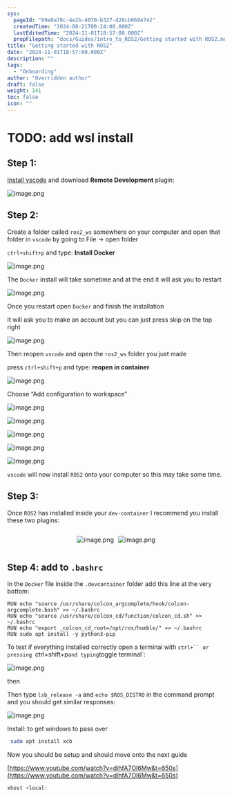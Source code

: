 ```yaml
---
sys:
  pageId: "89e0a78c-4e2b-4070-b327-d28cb0694742"
  createdTime: "2024-08-21T00:24:00.000Z"
  lastEditedTime: "2024-11-01T18:57:00.000Z"
  propFilepath: "docs/Guides/intro_to_ROS2/Getting started with ROS2.md"
title: "Getting started with ROS2"
date: "2024-11-01T18:57:00.000Z"
description: ""
tags:
  - "Onboarding"
author: "Overridden author"
draft: false
weight: 141
toc: false
icon: ""
---
```


# TODO: add wsl install

## Step 1:

[Install vscode](https://code.visualstudio.com/download) and download **Remote Development** plugin:

![image.png](https://prod-files-secure.s3.us-west-2.amazonaws.com/d518164a-d88e-44d1-a4ee-3adb3bd8bce0/efb52993-1881-4a40-b95e-6f020334f022/image.png?X-Amz-Algorithm=AWS4-HMAC-SHA256&X-Amz-Content-Sha256=UNSIGNED-PAYLOAD&X-Amz-Credential=ASIAZI2LB466QQVYAQHC%2F20250201%2Fus-west-2%2Fs3%2Faws4_request&X-Amz-Date=20250201T200704Z&X-Amz-Expires=3600&X-Amz-Security-Token=IQoJb3JpZ2luX2VjENT%2F%2F%2F%2F%2F%2F%2F%2F%2F%2FwEaCXVzLXdlc3QtMiJHMEUCIQDaBCMuAVq2VJBw4u315tRbZg%2Bm4IIsUEiDKolDUQb%2BjwIgQ4BUdPDIgmZZYkQQxw53sfoV1DxKa3CZK1FUKHWpsP0qiAQI3f%2F%2F%2F%2F%2F%2F%2F%2F%2F%2FARAAGgw2Mzc0MjMxODM4MDUiDOEXdWpkV8bfwyOYeircA27a6IwCUGURtmuWHhBB8sOjU6Q4Ho5IVgRubzTRqVnn7AqjGwkiZMqbHlS%2B49BzdRIZb58e11wYZL%2BI6l%2BQw0Ae2xX12ztLIpeJYTj%2Bb6rFZaTw%2FnIBJVFg%2BkEbtZYiOUHHBdMGVMdEDpEmdOK7IGml8aKkydr3iivFAExdBb0s1IWdonxlhD9IhEPkFeINqhYhuZwHeuvKt%2F7JoRdxRtn97QYMUjQsEfjdheKvjShoQedq9WNHkpM3QL7vkLycXwXb2Wt2yd7oZeNZ00qJWcfHcMO22SPcLmCPsFOUWxBsxqATgWo0gnJNRxFb%2BxYSKBbHQpU%2BZyHpH9VJR44kix6aGPrrAW1sr0p1j8Xw%2Bm8YeQMUFUI0whhPir%2B8BuesoxMgc3H6AgGzIVdJ0UWOxYPxYbZiJ7sNa08fYToL83x2VAH9wp6GvL9Kk39QW7BE%2BHEb01kKlNHh8bf3rF50X6%2Fek%2BxRoZHVJCg6blvQ4M%2BUu0lku%2B%2FZojlAQUgF7gq%2BZIuEN2FOvPc9NA9KIOGVtlE7U93u84fn9eHacXfKrCwAAUfdC0dbnLQV09WPu%2B0yMUFU6QDnS%2FWZkrvlurY4boPMLTdxGi4Ikm9Xre9D9Ofuy0GJz0wPoJpfce%2FEMOb4%2BbwGOqUBNucevSLUpBgfN5OTyu%2BlqDwCohjBM4ScxRFEoQtzCy2pudz0LDFGrN57N%2Fv8UheVsr26bz4e2EprykeJC1%2BAuJfYo5MyP%2ByhtinFp8qw7AroOE%2F12Waw22ZrlMa9jld%2BQ7R89jN69q25u96Phf5CtMd52w7lTQMCGZFWE0rtZI84%2B3qnU6e1EkqHs6rS6wRuw3W9yMgUJ5%2FmIfnD7BOHy6Sibg%2Fr&X-Amz-Signature=bee5837927cb4d892172b75c5268544f9cd1cad0e32ce8b05ae3b9f36ec4a1f4&X-Amz-SignedHeaders=host&x-id=GetObject)

## Step 2:

Create a folder called `ros2_ws` somewhere on your computer and open that folder in `vscode` by going to File → open folder 

`ctrl+shift+p` and type: **Install Docker**

![image.png](https://prod-files-secure.s3.us-west-2.amazonaws.com/d518164a-d88e-44d1-a4ee-3adb3bd8bce0/2269dc0e-1cd5-47ff-bceb-c04ad9b2eab0/image.png?X-Amz-Algorithm=AWS4-HMAC-SHA256&X-Amz-Content-Sha256=UNSIGNED-PAYLOAD&X-Amz-Credential=ASIAZI2LB466QQVYAQHC%2F20250201%2Fus-west-2%2Fs3%2Faws4_request&X-Amz-Date=20250201T200704Z&X-Amz-Expires=3600&X-Amz-Security-Token=IQoJb3JpZ2luX2VjENT%2F%2F%2F%2F%2F%2F%2F%2F%2F%2FwEaCXVzLXdlc3QtMiJHMEUCIQDaBCMuAVq2VJBw4u315tRbZg%2Bm4IIsUEiDKolDUQb%2BjwIgQ4BUdPDIgmZZYkQQxw53sfoV1DxKa3CZK1FUKHWpsP0qiAQI3f%2F%2F%2F%2F%2F%2F%2F%2F%2F%2FARAAGgw2Mzc0MjMxODM4MDUiDOEXdWpkV8bfwyOYeircA27a6IwCUGURtmuWHhBB8sOjU6Q4Ho5IVgRubzTRqVnn7AqjGwkiZMqbHlS%2B49BzdRIZb58e11wYZL%2BI6l%2BQw0Ae2xX12ztLIpeJYTj%2Bb6rFZaTw%2FnIBJVFg%2BkEbtZYiOUHHBdMGVMdEDpEmdOK7IGml8aKkydr3iivFAExdBb0s1IWdonxlhD9IhEPkFeINqhYhuZwHeuvKt%2F7JoRdxRtn97QYMUjQsEfjdheKvjShoQedq9WNHkpM3QL7vkLycXwXb2Wt2yd7oZeNZ00qJWcfHcMO22SPcLmCPsFOUWxBsxqATgWo0gnJNRxFb%2BxYSKBbHQpU%2BZyHpH9VJR44kix6aGPrrAW1sr0p1j8Xw%2Bm8YeQMUFUI0whhPir%2B8BuesoxMgc3H6AgGzIVdJ0UWOxYPxYbZiJ7sNa08fYToL83x2VAH9wp6GvL9Kk39QW7BE%2BHEb01kKlNHh8bf3rF50X6%2Fek%2BxRoZHVJCg6blvQ4M%2BUu0lku%2B%2FZojlAQUgF7gq%2BZIuEN2FOvPc9NA9KIOGVtlE7U93u84fn9eHacXfKrCwAAUfdC0dbnLQV09WPu%2B0yMUFU6QDnS%2FWZkrvlurY4boPMLTdxGi4Ikm9Xre9D9Ofuy0GJz0wPoJpfce%2FEMOb4%2BbwGOqUBNucevSLUpBgfN5OTyu%2BlqDwCohjBM4ScxRFEoQtzCy2pudz0LDFGrN57N%2Fv8UheVsr26bz4e2EprykeJC1%2BAuJfYo5MyP%2ByhtinFp8qw7AroOE%2F12Waw22ZrlMa9jld%2BQ7R89jN69q25u96Phf5CtMd52w7lTQMCGZFWE0rtZI84%2B3qnU6e1EkqHs6rS6wRuw3W9yMgUJ5%2FmIfnD7BOHy6Sibg%2Fr&X-Amz-Signature=4ac4c8b207b5974902faefa1ccc12d036aa6982f1a6600c12c8ad33f57d985ac&X-Amz-SignedHeaders=host&x-id=GetObject)

The `Docker` install will take sometime and at the end it will ask you to restart

![image.png](https://prod-files-secure.s3.us-west-2.amazonaws.com/d518164a-d88e-44d1-a4ee-3adb3bd8bce0/ed233f78-be33-4b1f-b89c-9c346c0e961e/image.png?X-Amz-Algorithm=AWS4-HMAC-SHA256&X-Amz-Content-Sha256=UNSIGNED-PAYLOAD&X-Amz-Credential=ASIAZI2LB466QQVYAQHC%2F20250201%2Fus-west-2%2Fs3%2Faws4_request&X-Amz-Date=20250201T200704Z&X-Amz-Expires=3600&X-Amz-Security-Token=IQoJb3JpZ2luX2VjENT%2F%2F%2F%2F%2F%2F%2F%2F%2F%2FwEaCXVzLXdlc3QtMiJHMEUCIQDaBCMuAVq2VJBw4u315tRbZg%2Bm4IIsUEiDKolDUQb%2BjwIgQ4BUdPDIgmZZYkQQxw53sfoV1DxKa3CZK1FUKHWpsP0qiAQI3f%2F%2F%2F%2F%2F%2F%2F%2F%2F%2FARAAGgw2Mzc0MjMxODM4MDUiDOEXdWpkV8bfwyOYeircA27a6IwCUGURtmuWHhBB8sOjU6Q4Ho5IVgRubzTRqVnn7AqjGwkiZMqbHlS%2B49BzdRIZb58e11wYZL%2BI6l%2BQw0Ae2xX12ztLIpeJYTj%2Bb6rFZaTw%2FnIBJVFg%2BkEbtZYiOUHHBdMGVMdEDpEmdOK7IGml8aKkydr3iivFAExdBb0s1IWdonxlhD9IhEPkFeINqhYhuZwHeuvKt%2F7JoRdxRtn97QYMUjQsEfjdheKvjShoQedq9WNHkpM3QL7vkLycXwXb2Wt2yd7oZeNZ00qJWcfHcMO22SPcLmCPsFOUWxBsxqATgWo0gnJNRxFb%2BxYSKBbHQpU%2BZyHpH9VJR44kix6aGPrrAW1sr0p1j8Xw%2Bm8YeQMUFUI0whhPir%2B8BuesoxMgc3H6AgGzIVdJ0UWOxYPxYbZiJ7sNa08fYToL83x2VAH9wp6GvL9Kk39QW7BE%2BHEb01kKlNHh8bf3rF50X6%2Fek%2BxRoZHVJCg6blvQ4M%2BUu0lku%2B%2FZojlAQUgF7gq%2BZIuEN2FOvPc9NA9KIOGVtlE7U93u84fn9eHacXfKrCwAAUfdC0dbnLQV09WPu%2B0yMUFU6QDnS%2FWZkrvlurY4boPMLTdxGi4Ikm9Xre9D9Ofuy0GJz0wPoJpfce%2FEMOb4%2BbwGOqUBNucevSLUpBgfN5OTyu%2BlqDwCohjBM4ScxRFEoQtzCy2pudz0LDFGrN57N%2Fv8UheVsr26bz4e2EprykeJC1%2BAuJfYo5MyP%2ByhtinFp8qw7AroOE%2F12Waw22ZrlMa9jld%2BQ7R89jN69q25u96Phf5CtMd52w7lTQMCGZFWE0rtZI84%2B3qnU6e1EkqHs6rS6wRuw3W9yMgUJ5%2FmIfnD7BOHy6Sibg%2Fr&X-Amz-Signature=c7b73429d0b3c1b76ebdd1e14a019b2e075d6630d0dd9ac240d31c0c69c0fd78&X-Amz-SignedHeaders=host&x-id=GetObject)

Once you restart open `Docker` and finish the installation

It will ask you to make an account but you can just press skip on the top right

![image.png](https://prod-files-secure.s3.us-west-2.amazonaws.com/d518164a-d88e-44d1-a4ee-3adb3bd8bce0/21010ad9-1659-4fd9-9f59-9932a09b2a3d/image.png?X-Amz-Algorithm=AWS4-HMAC-SHA256&X-Amz-Content-Sha256=UNSIGNED-PAYLOAD&X-Amz-Credential=ASIAZI2LB466QQVYAQHC%2F20250201%2Fus-west-2%2Fs3%2Faws4_request&X-Amz-Date=20250201T200704Z&X-Amz-Expires=3600&X-Amz-Security-Token=IQoJb3JpZ2luX2VjENT%2F%2F%2F%2F%2F%2F%2F%2F%2F%2FwEaCXVzLXdlc3QtMiJHMEUCIQDaBCMuAVq2VJBw4u315tRbZg%2Bm4IIsUEiDKolDUQb%2BjwIgQ4BUdPDIgmZZYkQQxw53sfoV1DxKa3CZK1FUKHWpsP0qiAQI3f%2F%2F%2F%2F%2F%2F%2F%2F%2F%2FARAAGgw2Mzc0MjMxODM4MDUiDOEXdWpkV8bfwyOYeircA27a6IwCUGURtmuWHhBB8sOjU6Q4Ho5IVgRubzTRqVnn7AqjGwkiZMqbHlS%2B49BzdRIZb58e11wYZL%2BI6l%2BQw0Ae2xX12ztLIpeJYTj%2Bb6rFZaTw%2FnIBJVFg%2BkEbtZYiOUHHBdMGVMdEDpEmdOK7IGml8aKkydr3iivFAExdBb0s1IWdonxlhD9IhEPkFeINqhYhuZwHeuvKt%2F7JoRdxRtn97QYMUjQsEfjdheKvjShoQedq9WNHkpM3QL7vkLycXwXb2Wt2yd7oZeNZ00qJWcfHcMO22SPcLmCPsFOUWxBsxqATgWo0gnJNRxFb%2BxYSKBbHQpU%2BZyHpH9VJR44kix6aGPrrAW1sr0p1j8Xw%2Bm8YeQMUFUI0whhPir%2B8BuesoxMgc3H6AgGzIVdJ0UWOxYPxYbZiJ7sNa08fYToL83x2VAH9wp6GvL9Kk39QW7BE%2BHEb01kKlNHh8bf3rF50X6%2Fek%2BxRoZHVJCg6blvQ4M%2BUu0lku%2B%2FZojlAQUgF7gq%2BZIuEN2FOvPc9NA9KIOGVtlE7U93u84fn9eHacXfKrCwAAUfdC0dbnLQV09WPu%2B0yMUFU6QDnS%2FWZkrvlurY4boPMLTdxGi4Ikm9Xre9D9Ofuy0GJz0wPoJpfce%2FEMOb4%2BbwGOqUBNucevSLUpBgfN5OTyu%2BlqDwCohjBM4ScxRFEoQtzCy2pudz0LDFGrN57N%2Fv8UheVsr26bz4e2EprykeJC1%2BAuJfYo5MyP%2ByhtinFp8qw7AroOE%2F12Waw22ZrlMa9jld%2BQ7R89jN69q25u96Phf5CtMd52w7lTQMCGZFWE0rtZI84%2B3qnU6e1EkqHs6rS6wRuw3W9yMgUJ5%2FmIfnD7BOHy6Sibg%2Fr&X-Amz-Signature=08bd073aa5f9975dad417a67cd4b0874aceadd647893695e3c8e7373dfdcaa13&X-Amz-SignedHeaders=host&x-id=GetObject)

Then reopen `vscode` and open the `ros2_ws` folder you just made

press `ctrl+shift+p` and type: **reopen in container**

![image.png](https://prod-files-secure.s3.us-west-2.amazonaws.com/d518164a-d88e-44d1-a4ee-3adb3bd8bce0/4e93b8c2-41ad-488c-8095-c74205196118/image.png?X-Amz-Algorithm=AWS4-HMAC-SHA256&X-Amz-Content-Sha256=UNSIGNED-PAYLOAD&X-Amz-Credential=ASIAZI2LB466QQVYAQHC%2F20250201%2Fus-west-2%2Fs3%2Faws4_request&X-Amz-Date=20250201T200704Z&X-Amz-Expires=3600&X-Amz-Security-Token=IQoJb3JpZ2luX2VjENT%2F%2F%2F%2F%2F%2F%2F%2F%2F%2FwEaCXVzLXdlc3QtMiJHMEUCIQDaBCMuAVq2VJBw4u315tRbZg%2Bm4IIsUEiDKolDUQb%2BjwIgQ4BUdPDIgmZZYkQQxw53sfoV1DxKa3CZK1FUKHWpsP0qiAQI3f%2F%2F%2F%2F%2F%2F%2F%2F%2F%2FARAAGgw2Mzc0MjMxODM4MDUiDOEXdWpkV8bfwyOYeircA27a6IwCUGURtmuWHhBB8sOjU6Q4Ho5IVgRubzTRqVnn7AqjGwkiZMqbHlS%2B49BzdRIZb58e11wYZL%2BI6l%2BQw0Ae2xX12ztLIpeJYTj%2Bb6rFZaTw%2FnIBJVFg%2BkEbtZYiOUHHBdMGVMdEDpEmdOK7IGml8aKkydr3iivFAExdBb0s1IWdonxlhD9IhEPkFeINqhYhuZwHeuvKt%2F7JoRdxRtn97QYMUjQsEfjdheKvjShoQedq9WNHkpM3QL7vkLycXwXb2Wt2yd7oZeNZ00qJWcfHcMO22SPcLmCPsFOUWxBsxqATgWo0gnJNRxFb%2BxYSKBbHQpU%2BZyHpH9VJR44kix6aGPrrAW1sr0p1j8Xw%2Bm8YeQMUFUI0whhPir%2B8BuesoxMgc3H6AgGzIVdJ0UWOxYPxYbZiJ7sNa08fYToL83x2VAH9wp6GvL9Kk39QW7BE%2BHEb01kKlNHh8bf3rF50X6%2Fek%2BxRoZHVJCg6blvQ4M%2BUu0lku%2B%2FZojlAQUgF7gq%2BZIuEN2FOvPc9NA9KIOGVtlE7U93u84fn9eHacXfKrCwAAUfdC0dbnLQV09WPu%2B0yMUFU6QDnS%2FWZkrvlurY4boPMLTdxGi4Ikm9Xre9D9Ofuy0GJz0wPoJpfce%2FEMOb4%2BbwGOqUBNucevSLUpBgfN5OTyu%2BlqDwCohjBM4ScxRFEoQtzCy2pudz0LDFGrN57N%2Fv8UheVsr26bz4e2EprykeJC1%2BAuJfYo5MyP%2ByhtinFp8qw7AroOE%2F12Waw22ZrlMa9jld%2BQ7R89jN69q25u96Phf5CtMd52w7lTQMCGZFWE0rtZI84%2B3qnU6e1EkqHs6rS6wRuw3W9yMgUJ5%2FmIfnD7BOHy6Sibg%2Fr&X-Amz-Signature=528cf0a9893600c43f70e5a55c3e535559ad0f77335aebc02525b690833f4fd6&X-Amz-SignedHeaders=host&x-id=GetObject)

Choose “Add configuration to workspace”

![image.png](https://prod-files-secure.s3.us-west-2.amazonaws.com/d518164a-d88e-44d1-a4ee-3adb3bd8bce0/9560b282-5060-4989-ba37-97e7b2c22476/image.png?X-Amz-Algorithm=AWS4-HMAC-SHA256&X-Amz-Content-Sha256=UNSIGNED-PAYLOAD&X-Amz-Credential=ASIAZI2LB466QQVYAQHC%2F20250201%2Fus-west-2%2Fs3%2Faws4_request&X-Amz-Date=20250201T200704Z&X-Amz-Expires=3600&X-Amz-Security-Token=IQoJb3JpZ2luX2VjENT%2F%2F%2F%2F%2F%2F%2F%2F%2F%2FwEaCXVzLXdlc3QtMiJHMEUCIQDaBCMuAVq2VJBw4u315tRbZg%2Bm4IIsUEiDKolDUQb%2BjwIgQ4BUdPDIgmZZYkQQxw53sfoV1DxKa3CZK1FUKHWpsP0qiAQI3f%2F%2F%2F%2F%2F%2F%2F%2F%2F%2FARAAGgw2Mzc0MjMxODM4MDUiDOEXdWpkV8bfwyOYeircA27a6IwCUGURtmuWHhBB8sOjU6Q4Ho5IVgRubzTRqVnn7AqjGwkiZMqbHlS%2B49BzdRIZb58e11wYZL%2BI6l%2BQw0Ae2xX12ztLIpeJYTj%2Bb6rFZaTw%2FnIBJVFg%2BkEbtZYiOUHHBdMGVMdEDpEmdOK7IGml8aKkydr3iivFAExdBb0s1IWdonxlhD9IhEPkFeINqhYhuZwHeuvKt%2F7JoRdxRtn97QYMUjQsEfjdheKvjShoQedq9WNHkpM3QL7vkLycXwXb2Wt2yd7oZeNZ00qJWcfHcMO22SPcLmCPsFOUWxBsxqATgWo0gnJNRxFb%2BxYSKBbHQpU%2BZyHpH9VJR44kix6aGPrrAW1sr0p1j8Xw%2Bm8YeQMUFUI0whhPir%2B8BuesoxMgc3H6AgGzIVdJ0UWOxYPxYbZiJ7sNa08fYToL83x2VAH9wp6GvL9Kk39QW7BE%2BHEb01kKlNHh8bf3rF50X6%2Fek%2BxRoZHVJCg6blvQ4M%2BUu0lku%2B%2FZojlAQUgF7gq%2BZIuEN2FOvPc9NA9KIOGVtlE7U93u84fn9eHacXfKrCwAAUfdC0dbnLQV09WPu%2B0yMUFU6QDnS%2FWZkrvlurY4boPMLTdxGi4Ikm9Xre9D9Ofuy0GJz0wPoJpfce%2FEMOb4%2BbwGOqUBNucevSLUpBgfN5OTyu%2BlqDwCohjBM4ScxRFEoQtzCy2pudz0LDFGrN57N%2Fv8UheVsr26bz4e2EprykeJC1%2BAuJfYo5MyP%2ByhtinFp8qw7AroOE%2F12Waw22ZrlMa9jld%2BQ7R89jN69q25u96Phf5CtMd52w7lTQMCGZFWE0rtZI84%2B3qnU6e1EkqHs6rS6wRuw3W9yMgUJ5%2FmIfnD7BOHy6Sibg%2Fr&X-Amz-Signature=38230a492c532bcf474b914896b53bc9a9b97def2f7f3d5ba133d6dc09f00675&X-Amz-SignedHeaders=host&x-id=GetObject)

![image.png](https://prod-files-secure.s3.us-west-2.amazonaws.com/d518164a-d88e-44d1-a4ee-3adb3bd8bce0/2ee63f81-886b-48e8-a553-dc6e5eac99e4/image.png?X-Amz-Algorithm=AWS4-HMAC-SHA256&X-Amz-Content-Sha256=UNSIGNED-PAYLOAD&X-Amz-Credential=ASIAZI2LB466QQVYAQHC%2F20250201%2Fus-west-2%2Fs3%2Faws4_request&X-Amz-Date=20250201T200704Z&X-Amz-Expires=3600&X-Amz-Security-Token=IQoJb3JpZ2luX2VjENT%2F%2F%2F%2F%2F%2F%2F%2F%2F%2FwEaCXVzLXdlc3QtMiJHMEUCIQDaBCMuAVq2VJBw4u315tRbZg%2Bm4IIsUEiDKolDUQb%2BjwIgQ4BUdPDIgmZZYkQQxw53sfoV1DxKa3CZK1FUKHWpsP0qiAQI3f%2F%2F%2F%2F%2F%2F%2F%2F%2F%2FARAAGgw2Mzc0MjMxODM4MDUiDOEXdWpkV8bfwyOYeircA27a6IwCUGURtmuWHhBB8sOjU6Q4Ho5IVgRubzTRqVnn7AqjGwkiZMqbHlS%2B49BzdRIZb58e11wYZL%2BI6l%2BQw0Ae2xX12ztLIpeJYTj%2Bb6rFZaTw%2FnIBJVFg%2BkEbtZYiOUHHBdMGVMdEDpEmdOK7IGml8aKkydr3iivFAExdBb0s1IWdonxlhD9IhEPkFeINqhYhuZwHeuvKt%2F7JoRdxRtn97QYMUjQsEfjdheKvjShoQedq9WNHkpM3QL7vkLycXwXb2Wt2yd7oZeNZ00qJWcfHcMO22SPcLmCPsFOUWxBsxqATgWo0gnJNRxFb%2BxYSKBbHQpU%2BZyHpH9VJR44kix6aGPrrAW1sr0p1j8Xw%2Bm8YeQMUFUI0whhPir%2B8BuesoxMgc3H6AgGzIVdJ0UWOxYPxYbZiJ7sNa08fYToL83x2VAH9wp6GvL9Kk39QW7BE%2BHEb01kKlNHh8bf3rF50X6%2Fek%2BxRoZHVJCg6blvQ4M%2BUu0lku%2B%2FZojlAQUgF7gq%2BZIuEN2FOvPc9NA9KIOGVtlE7U93u84fn9eHacXfKrCwAAUfdC0dbnLQV09WPu%2B0yMUFU6QDnS%2FWZkrvlurY4boPMLTdxGi4Ikm9Xre9D9Ofuy0GJz0wPoJpfce%2FEMOb4%2BbwGOqUBNucevSLUpBgfN5OTyu%2BlqDwCohjBM4ScxRFEoQtzCy2pudz0LDFGrN57N%2Fv8UheVsr26bz4e2EprykeJC1%2BAuJfYo5MyP%2ByhtinFp8qw7AroOE%2F12Waw22ZrlMa9jld%2BQ7R89jN69q25u96Phf5CtMd52w7lTQMCGZFWE0rtZI84%2B3qnU6e1EkqHs6rS6wRuw3W9yMgUJ5%2FmIfnD7BOHy6Sibg%2Fr&X-Amz-Signature=e5b1f56452bcf76bc6db7e3cd0764799e6b15702b2c22c5ba7f405d0b5c00f8b&X-Amz-SignedHeaders=host&x-id=GetObject)

![image.png](https://prod-files-secure.s3.us-west-2.amazonaws.com/d518164a-d88e-44d1-a4ee-3adb3bd8bce0/ae1580b2-b048-407e-aed9-b584224a7a04/image.png?X-Amz-Algorithm=AWS4-HMAC-SHA256&X-Amz-Content-Sha256=UNSIGNED-PAYLOAD&X-Amz-Credential=ASIAZI2LB466QQVYAQHC%2F20250201%2Fus-west-2%2Fs3%2Faws4_request&X-Amz-Date=20250201T200704Z&X-Amz-Expires=3600&X-Amz-Security-Token=IQoJb3JpZ2luX2VjENT%2F%2F%2F%2F%2F%2F%2F%2F%2F%2FwEaCXVzLXdlc3QtMiJHMEUCIQDaBCMuAVq2VJBw4u315tRbZg%2Bm4IIsUEiDKolDUQb%2BjwIgQ4BUdPDIgmZZYkQQxw53sfoV1DxKa3CZK1FUKHWpsP0qiAQI3f%2F%2F%2F%2F%2F%2F%2F%2F%2F%2FARAAGgw2Mzc0MjMxODM4MDUiDOEXdWpkV8bfwyOYeircA27a6IwCUGURtmuWHhBB8sOjU6Q4Ho5IVgRubzTRqVnn7AqjGwkiZMqbHlS%2B49BzdRIZb58e11wYZL%2BI6l%2BQw0Ae2xX12ztLIpeJYTj%2Bb6rFZaTw%2FnIBJVFg%2BkEbtZYiOUHHBdMGVMdEDpEmdOK7IGml8aKkydr3iivFAExdBb0s1IWdonxlhD9IhEPkFeINqhYhuZwHeuvKt%2F7JoRdxRtn97QYMUjQsEfjdheKvjShoQedq9WNHkpM3QL7vkLycXwXb2Wt2yd7oZeNZ00qJWcfHcMO22SPcLmCPsFOUWxBsxqATgWo0gnJNRxFb%2BxYSKBbHQpU%2BZyHpH9VJR44kix6aGPrrAW1sr0p1j8Xw%2Bm8YeQMUFUI0whhPir%2B8BuesoxMgc3H6AgGzIVdJ0UWOxYPxYbZiJ7sNa08fYToL83x2VAH9wp6GvL9Kk39QW7BE%2BHEb01kKlNHh8bf3rF50X6%2Fek%2BxRoZHVJCg6blvQ4M%2BUu0lku%2B%2FZojlAQUgF7gq%2BZIuEN2FOvPc9NA9KIOGVtlE7U93u84fn9eHacXfKrCwAAUfdC0dbnLQV09WPu%2B0yMUFU6QDnS%2FWZkrvlurY4boPMLTdxGi4Ikm9Xre9D9Ofuy0GJz0wPoJpfce%2FEMOb4%2BbwGOqUBNucevSLUpBgfN5OTyu%2BlqDwCohjBM4ScxRFEoQtzCy2pudz0LDFGrN57N%2Fv8UheVsr26bz4e2EprykeJC1%2BAuJfYo5MyP%2ByhtinFp8qw7AroOE%2F12Waw22ZrlMa9jld%2BQ7R89jN69q25u96Phf5CtMd52w7lTQMCGZFWE0rtZI84%2B3qnU6e1EkqHs6rS6wRuw3W9yMgUJ5%2FmIfnD7BOHy6Sibg%2Fr&X-Amz-Signature=9d9a9084b69c265cafe618bb7485ca2a3d2ff03e5c67c6b309f0b661909267c4&X-Amz-SignedHeaders=host&x-id=GetObject)

![image.png](https://prod-files-secure.s3.us-west-2.amazonaws.com/d518164a-d88e-44d1-a4ee-3adb3bd8bce0/53255b28-f75e-430f-b9e3-c0ac8577e42b/image.png?X-Amz-Algorithm=AWS4-HMAC-SHA256&X-Amz-Content-Sha256=UNSIGNED-PAYLOAD&X-Amz-Credential=ASIAZI2LB466QQVYAQHC%2F20250201%2Fus-west-2%2Fs3%2Faws4_request&X-Amz-Date=20250201T200704Z&X-Amz-Expires=3600&X-Amz-Security-Token=IQoJb3JpZ2luX2VjENT%2F%2F%2F%2F%2F%2F%2F%2F%2F%2FwEaCXVzLXdlc3QtMiJHMEUCIQDaBCMuAVq2VJBw4u315tRbZg%2Bm4IIsUEiDKolDUQb%2BjwIgQ4BUdPDIgmZZYkQQxw53sfoV1DxKa3CZK1FUKHWpsP0qiAQI3f%2F%2F%2F%2F%2F%2F%2F%2F%2F%2FARAAGgw2Mzc0MjMxODM4MDUiDOEXdWpkV8bfwyOYeircA27a6IwCUGURtmuWHhBB8sOjU6Q4Ho5IVgRubzTRqVnn7AqjGwkiZMqbHlS%2B49BzdRIZb58e11wYZL%2BI6l%2BQw0Ae2xX12ztLIpeJYTj%2Bb6rFZaTw%2FnIBJVFg%2BkEbtZYiOUHHBdMGVMdEDpEmdOK7IGml8aKkydr3iivFAExdBb0s1IWdonxlhD9IhEPkFeINqhYhuZwHeuvKt%2F7JoRdxRtn97QYMUjQsEfjdheKvjShoQedq9WNHkpM3QL7vkLycXwXb2Wt2yd7oZeNZ00qJWcfHcMO22SPcLmCPsFOUWxBsxqATgWo0gnJNRxFb%2BxYSKBbHQpU%2BZyHpH9VJR44kix6aGPrrAW1sr0p1j8Xw%2Bm8YeQMUFUI0whhPir%2B8BuesoxMgc3H6AgGzIVdJ0UWOxYPxYbZiJ7sNa08fYToL83x2VAH9wp6GvL9Kk39QW7BE%2BHEb01kKlNHh8bf3rF50X6%2Fek%2BxRoZHVJCg6blvQ4M%2BUu0lku%2B%2FZojlAQUgF7gq%2BZIuEN2FOvPc9NA9KIOGVtlE7U93u84fn9eHacXfKrCwAAUfdC0dbnLQV09WPu%2B0yMUFU6QDnS%2FWZkrvlurY4boPMLTdxGi4Ikm9Xre9D9Ofuy0GJz0wPoJpfce%2FEMOb4%2BbwGOqUBNucevSLUpBgfN5OTyu%2BlqDwCohjBM4ScxRFEoQtzCy2pudz0LDFGrN57N%2Fv8UheVsr26bz4e2EprykeJC1%2BAuJfYo5MyP%2ByhtinFp8qw7AroOE%2F12Waw22ZrlMa9jld%2BQ7R89jN69q25u96Phf5CtMd52w7lTQMCGZFWE0rtZI84%2B3qnU6e1EkqHs6rS6wRuw3W9yMgUJ5%2FmIfnD7BOHy6Sibg%2Fr&X-Amz-Signature=6c9e86691981d0bbb923369e3404afb73b38364277deae2e3fb7ff96889ff0f5&X-Amz-SignedHeaders=host&x-id=GetObject)

![image.png](https://prod-files-secure.s3.us-west-2.amazonaws.com/d518164a-d88e-44d1-a4ee-3adb3bd8bce0/7c562767-5af9-4ffb-97d1-327bcdf4ee00/image.png?X-Amz-Algorithm=AWS4-HMAC-SHA256&X-Amz-Content-Sha256=UNSIGNED-PAYLOAD&X-Amz-Credential=ASIAZI2LB466QQVYAQHC%2F20250201%2Fus-west-2%2Fs3%2Faws4_request&X-Amz-Date=20250201T200704Z&X-Amz-Expires=3600&X-Amz-Security-Token=IQoJb3JpZ2luX2VjENT%2F%2F%2F%2F%2F%2F%2F%2F%2F%2FwEaCXVzLXdlc3QtMiJHMEUCIQDaBCMuAVq2VJBw4u315tRbZg%2Bm4IIsUEiDKolDUQb%2BjwIgQ4BUdPDIgmZZYkQQxw53sfoV1DxKa3CZK1FUKHWpsP0qiAQI3f%2F%2F%2F%2F%2F%2F%2F%2F%2F%2FARAAGgw2Mzc0MjMxODM4MDUiDOEXdWpkV8bfwyOYeircA27a6IwCUGURtmuWHhBB8sOjU6Q4Ho5IVgRubzTRqVnn7AqjGwkiZMqbHlS%2B49BzdRIZb58e11wYZL%2BI6l%2BQw0Ae2xX12ztLIpeJYTj%2Bb6rFZaTw%2FnIBJVFg%2BkEbtZYiOUHHBdMGVMdEDpEmdOK7IGml8aKkydr3iivFAExdBb0s1IWdonxlhD9IhEPkFeINqhYhuZwHeuvKt%2F7JoRdxRtn97QYMUjQsEfjdheKvjShoQedq9WNHkpM3QL7vkLycXwXb2Wt2yd7oZeNZ00qJWcfHcMO22SPcLmCPsFOUWxBsxqATgWo0gnJNRxFb%2BxYSKBbHQpU%2BZyHpH9VJR44kix6aGPrrAW1sr0p1j8Xw%2Bm8YeQMUFUI0whhPir%2B8BuesoxMgc3H6AgGzIVdJ0UWOxYPxYbZiJ7sNa08fYToL83x2VAH9wp6GvL9Kk39QW7BE%2BHEb01kKlNHh8bf3rF50X6%2Fek%2BxRoZHVJCg6blvQ4M%2BUu0lku%2B%2FZojlAQUgF7gq%2BZIuEN2FOvPc9NA9KIOGVtlE7U93u84fn9eHacXfKrCwAAUfdC0dbnLQV09WPu%2B0yMUFU6QDnS%2FWZkrvlurY4boPMLTdxGi4Ikm9Xre9D9Ofuy0GJz0wPoJpfce%2FEMOb4%2BbwGOqUBNucevSLUpBgfN5OTyu%2BlqDwCohjBM4ScxRFEoQtzCy2pudz0LDFGrN57N%2Fv8UheVsr26bz4e2EprykeJC1%2BAuJfYo5MyP%2ByhtinFp8qw7AroOE%2F12Waw22ZrlMa9jld%2BQ7R89jN69q25u96Phf5CtMd52w7lTQMCGZFWE0rtZI84%2B3qnU6e1EkqHs6rS6wRuw3W9yMgUJ5%2FmIfnD7BOHy6Sibg%2Fr&X-Amz-Signature=f9bf05f25270b18ed2865677c549a82b778c95d49da51cd2ff271ce87214468e&X-Amz-SignedHeaders=host&x-id=GetObject)

`vscode` will now install `ROS2` onto your computer so this may take some time.

## Step 3:

Once `ROS2` has installed inside your `dev-container` I recommend you install these two plugins:

<div style="display: flex;flex-direction: row; column-gap:10px; max-width: 630px;justify-content: center;">
<div>

![image.png](https://prod-files-secure.s3.us-west-2.amazonaws.com/d518164a-d88e-44d1-a4ee-3adb3bd8bce0/3fc3d550-5a54-4ba1-ba6b-faa01cdb7369/image.png?X-Amz-Algorithm=AWS4-HMAC-SHA256&X-Amz-Content-Sha256=UNSIGNED-PAYLOAD&X-Amz-Credential=ASIAZI2LB466QUHPS2RO%2F20250201%2Fus-west-2%2Fs3%2Faws4_request&X-Amz-Date=20250201T200707Z&X-Amz-Expires=3600&X-Amz-Security-Token=IQoJb3JpZ2luX2VjENT%2F%2F%2F%2F%2F%2F%2F%2F%2F%2FwEaCXVzLXdlc3QtMiJIMEYCIQDLkC3IpuuqaBa6pp2rCY8iznnDz6LDoxan5rcUPJ0olQIhAL1JhJ0ec2jrdxjBehQQTjTMofv1sgG4%2FbjI38yhqt%2FNKogECN3%2F%2F%2F%2F%2F%2F%2F%2F%2F%2FwEQABoMNjM3NDIzMTgzODA1IgxmjEDz%2BEZHulp7PpUq3AM63YZgVQmF06%2B7GnNWHVZrPTU0WwrmXgJV0wt%2BIy%2BkpzJa%2B6sR3JYsr9Z6fvNrpME5%2FoeTsYL%2Fspzkmiaclj06PfL5FAYFC4Q9ZLKILh1B0qCJHUc6%2FFA%2FyuTbPOSs9H0Ddx6p0dkZ6XI%2BQFcGRz9rIBudGdUCLXbjIdmGeL35WKpWsWatZwQPX5MpS8THu2Y8NiOGqTGxZa7tI31JQB5VRas2JDmyXEEXWZNFB8O3KUXKE%2FMRSHaD%2BtBnqdbfDBaCzu3NYf%2Fhi5WIBmdWgdYOOrR%2B9yJt%2BoIZaAiboc3gUcvX%2FM7evCtSkKoFaNlzPCq25hX1KJAV%2FqxJQe2ib7fFOOyic1fTp2Hx0z8wl%2BkCaSMDCA4N8Rie181dRn%2FreLvIN6CHNJre4Ijh3rzpdGUcwvMmOHg5rm1HtEK5Fte7bIQB79eePMkPu2aUEsRCv5n48B4aiDN%2B18xoCWNWT0ZVOS0QQ0pP3xwa5U5ledWTLMj0l8hVSYaG0Zx38OBomZ2TDz5z272H%2FsSH7k8LzT5QrGnVSwzuY6HlZtJj03e%2BnwZj5Z9Qyakz7oFFBQY1d%2FcSolw%2FiImuHqdB%2BphEhP63FK3UBBzJWqmsj7WKHRYiY5YBs5M4kSE86DIRVTC%2F%2BPm8BjqkAagN%2BbfoWXWuitV5BrXTW%2FeWDksCEQha5g101ceUtUEfLYn8IuR%2BoAc7ZNMk1FehJXKlK4cfGrATE1ELjALZWr8cCaebE0IAfbRm3VWAJa%2FEz4kk3K1OAYjX5RMBbNCxvDEsJMpW%2BsSW%2FJF0nxlXT4aD5n%2BbXU%2Bz2Y7RugOkddezuayb8q9ovYWYgVjFrvYt5ccWzTzJUAYzv%2BuSOlU7S8nMBKHO&X-Amz-Signature=c6684f2be1ffa0517f0d61a45974f045f2598a660a0998ffe8176f4ac4d0b149&X-Amz-SignedHeaders=host&x-id=GetObject)

</div>
<div>

![image.png](https://prod-files-secure.s3.us-west-2.amazonaws.com/d518164a-d88e-44d1-a4ee-3adb3bd8bce0/d994cc66-13c2-4093-a5a3-f84cf4601a82/image.png?X-Amz-Algorithm=AWS4-HMAC-SHA256&X-Amz-Content-Sha256=UNSIGNED-PAYLOAD&X-Amz-Credential=ASIAZI2LB46637TYUJLE%2F20250201%2Fus-west-2%2Fs3%2Faws4_request&X-Amz-Date=20250201T200707Z&X-Amz-Expires=3600&X-Amz-Security-Token=IQoJb3JpZ2luX2VjENT%2F%2F%2F%2F%2F%2F%2F%2F%2F%2FwEaCXVzLXdlc3QtMiJIMEYCIQDi0JlMYQ0GE6zCC7Inqm1W9z8GGDZcptzBykOr%2FLrnvAIhAPtdXJKys3KUCbgi2OCloR4kj7vpD5HVaSBKnoGuMaBeKogECN3%2F%2F%2F%2F%2F%2F%2F%2F%2F%2FwEQABoMNjM3NDIzMTgzODA1IgwPJGu2n%2BcT7IFYJOwq3AP7nrGqhhPKFQKCpv7f6RgEmhjVwbKYf72lfp8P9aIs6GBW5H83vLaTvhlXpD2Qr4uQlS9ZlFPGAKqUO%2BZRj5mFR74cecKbCJLrRdH8l%2BAi%2FkaGAAs4IBUxiuu%2Beueq7QDTSinQElwK08IsfA4a1tNUqAqUUgpriqXKgLNlvavumJrCLC%2FqZLXHj8ELirHKIm0ogJyk%2BlxX1Th%2BaCWBrsPOPp3wTvs0nkYXpurjPGIzgqGK8j2QzygJ%2BpzZcMHZyunfaOs4BHydIjr9GS5ewUVrJfe%2BnUQoWutHZ9jzuT30gCnm1Of5Na5UCwr%2BGw5F81se8IOmWeq3T%2B%2B2aNqqX3rvqu1yf8Q%2FcEh6ADN4zJSmCGUROhd3k1Yx%2FskiyPnMOGI8OMPDwpIgwTmbJudDTjdZDiT2SxY3IxTMueTbFpLnPwuVRbz7ezUfCw9LCO%2FuOtdf3cemphjBqnPvlwBRtvdpLlsVlyJBo8ksnf54lD4qUvLZT%2BBHYDdJswgPWTDb9FUiECKKB9Iy99tVPO0gCqbQas9FYczAm99X8KjnhC677WZoSKmmkpZzIhFRe6YpwyXsfMcGqVKEEVDa2bdkHieFVFw66UqFa0ZNZoeyAHN9eeleaZplUEJeGCXPBDC2%2BPm8BjqkAXRQRfU0SDXpKuw4Bv9dkFytALr2chWtJ3%2FhCLpfOht3EK4DoWfLQsQA8%2F19T58LCkswUQX%2BFAfHTs8B0sQBAfC1%2BZU8ZVpoqjFIhXMXB%2BdUJoh%2FgbnfMnUgG5WkhkkpTb6rya9cz74e0PKC2f4K4NbmMnglmpm8SubMw195WrSKSw5sfQc%2B%2FOJEz3cfj4Iaz4FKKjRyOBxIuW8EftsHcZthdAWD&X-Amz-Signature=4c261f0c89d3956283faef36507226cf3e7657345127fca99831a1919f5f8d8d&X-Amz-SignedHeaders=host&x-id=GetObject)

</div>
</div>

## Step 4: add to `.bashrc`

In the `Docker` file inside the `.devcontainer` folder add this line at the very bottom: 

```docker
RUN echo "source /usr/share/colcon_argcomplete/hook/colcon-argcomplete.bash" >> ~/.bashrc
RUN echo "source /usr/share/colcon_cd/function/colcon_cd.sh" >> ~/.bashrc
RUN echo "export _colcon_cd_root=/opt/ros/humble/" >> ~/.bashrc
RUN sudo apt install -y python3-pip 
```

To test if everything installed correctly open a terminal with `ctrl+`` or pressing `ctrl+shift+p` and typing `toggle terminal`:

![image.png](https://prod-files-secure.s3.us-west-2.amazonaws.com/d518164a-d88e-44d1-a4ee-3adb3bd8bce0/6a4943d8-b04e-4c02-9a58-775f3384d1a5/image.png?X-Amz-Algorithm=AWS4-HMAC-SHA256&X-Amz-Content-Sha256=UNSIGNED-PAYLOAD&X-Amz-Credential=ASIAZI2LB466QQVYAQHC%2F20250201%2Fus-west-2%2Fs3%2Faws4_request&X-Amz-Date=20250201T200704Z&X-Amz-Expires=3600&X-Amz-Security-Token=IQoJb3JpZ2luX2VjENT%2F%2F%2F%2F%2F%2F%2F%2F%2F%2FwEaCXVzLXdlc3QtMiJHMEUCIQDaBCMuAVq2VJBw4u315tRbZg%2Bm4IIsUEiDKolDUQb%2BjwIgQ4BUdPDIgmZZYkQQxw53sfoV1DxKa3CZK1FUKHWpsP0qiAQI3f%2F%2F%2F%2F%2F%2F%2F%2F%2F%2FARAAGgw2Mzc0MjMxODM4MDUiDOEXdWpkV8bfwyOYeircA27a6IwCUGURtmuWHhBB8sOjU6Q4Ho5IVgRubzTRqVnn7AqjGwkiZMqbHlS%2B49BzdRIZb58e11wYZL%2BI6l%2BQw0Ae2xX12ztLIpeJYTj%2Bb6rFZaTw%2FnIBJVFg%2BkEbtZYiOUHHBdMGVMdEDpEmdOK7IGml8aKkydr3iivFAExdBb0s1IWdonxlhD9IhEPkFeINqhYhuZwHeuvKt%2F7JoRdxRtn97QYMUjQsEfjdheKvjShoQedq9WNHkpM3QL7vkLycXwXb2Wt2yd7oZeNZ00qJWcfHcMO22SPcLmCPsFOUWxBsxqATgWo0gnJNRxFb%2BxYSKBbHQpU%2BZyHpH9VJR44kix6aGPrrAW1sr0p1j8Xw%2Bm8YeQMUFUI0whhPir%2B8BuesoxMgc3H6AgGzIVdJ0UWOxYPxYbZiJ7sNa08fYToL83x2VAH9wp6GvL9Kk39QW7BE%2BHEb01kKlNHh8bf3rF50X6%2Fek%2BxRoZHVJCg6blvQ4M%2BUu0lku%2B%2FZojlAQUgF7gq%2BZIuEN2FOvPc9NA9KIOGVtlE7U93u84fn9eHacXfKrCwAAUfdC0dbnLQV09WPu%2B0yMUFU6QDnS%2FWZkrvlurY4boPMLTdxGi4Ikm9Xre9D9Ofuy0GJz0wPoJpfce%2FEMOb4%2BbwGOqUBNucevSLUpBgfN5OTyu%2BlqDwCohjBM4ScxRFEoQtzCy2pudz0LDFGrN57N%2Fv8UheVsr26bz4e2EprykeJC1%2BAuJfYo5MyP%2ByhtinFp8qw7AroOE%2F12Waw22ZrlMa9jld%2BQ7R89jN69q25u96Phf5CtMd52w7lTQMCGZFWE0rtZI84%2B3qnU6e1EkqHs6rS6wRuw3W9yMgUJ5%2FmIfnD7BOHy6Sibg%2Fr&X-Amz-Signature=f23b1a2056e5bb0b00940a64062f842c0b72ff1f1b449e83a45920c25cea214e&X-Amz-SignedHeaders=host&x-id=GetObject)

then 

Then type `lsb_release -a` and `echo $ROS_DISTRO` in the command prompt and you should get similar responses:

![image.png](https://prod-files-secure.s3.us-west-2.amazonaws.com/d518164a-d88e-44d1-a4ee-3adb3bd8bce0/3e635dec-a805-4e85-8b9e-d000e5b71a4e/image.png?X-Amz-Algorithm=AWS4-HMAC-SHA256&X-Amz-Content-Sha256=UNSIGNED-PAYLOAD&X-Amz-Credential=ASIAZI2LB466QQVYAQHC%2F20250201%2Fus-west-2%2Fs3%2Faws4_request&X-Amz-Date=20250201T200704Z&X-Amz-Expires=3600&X-Amz-Security-Token=IQoJb3JpZ2luX2VjENT%2F%2F%2F%2F%2F%2F%2F%2F%2F%2FwEaCXVzLXdlc3QtMiJHMEUCIQDaBCMuAVq2VJBw4u315tRbZg%2Bm4IIsUEiDKolDUQb%2BjwIgQ4BUdPDIgmZZYkQQxw53sfoV1DxKa3CZK1FUKHWpsP0qiAQI3f%2F%2F%2F%2F%2F%2F%2F%2F%2F%2FARAAGgw2Mzc0MjMxODM4MDUiDOEXdWpkV8bfwyOYeircA27a6IwCUGURtmuWHhBB8sOjU6Q4Ho5IVgRubzTRqVnn7AqjGwkiZMqbHlS%2B49BzdRIZb58e11wYZL%2BI6l%2BQw0Ae2xX12ztLIpeJYTj%2Bb6rFZaTw%2FnIBJVFg%2BkEbtZYiOUHHBdMGVMdEDpEmdOK7IGml8aKkydr3iivFAExdBb0s1IWdonxlhD9IhEPkFeINqhYhuZwHeuvKt%2F7JoRdxRtn97QYMUjQsEfjdheKvjShoQedq9WNHkpM3QL7vkLycXwXb2Wt2yd7oZeNZ00qJWcfHcMO22SPcLmCPsFOUWxBsxqATgWo0gnJNRxFb%2BxYSKBbHQpU%2BZyHpH9VJR44kix6aGPrrAW1sr0p1j8Xw%2Bm8YeQMUFUI0whhPir%2B8BuesoxMgc3H6AgGzIVdJ0UWOxYPxYbZiJ7sNa08fYToL83x2VAH9wp6GvL9Kk39QW7BE%2BHEb01kKlNHh8bf3rF50X6%2Fek%2BxRoZHVJCg6blvQ4M%2BUu0lku%2B%2FZojlAQUgF7gq%2BZIuEN2FOvPc9NA9KIOGVtlE7U93u84fn9eHacXfKrCwAAUfdC0dbnLQV09WPu%2B0yMUFU6QDnS%2FWZkrvlurY4boPMLTdxGi4Ikm9Xre9D9Ofuy0GJz0wPoJpfce%2FEMOb4%2BbwGOqUBNucevSLUpBgfN5OTyu%2BlqDwCohjBM4ScxRFEoQtzCy2pudz0LDFGrN57N%2Fv8UheVsr26bz4e2EprykeJC1%2BAuJfYo5MyP%2ByhtinFp8qw7AroOE%2F12Waw22ZrlMa9jld%2BQ7R89jN69q25u96Phf5CtMd52w7lTQMCGZFWE0rtZI84%2B3qnU6e1EkqHs6rS6wRuw3W9yMgUJ5%2FmIfnD7BOHy6Sibg%2Fr&X-Amz-Signature=ab6d239571ed41f57cb94f5346a6319e542cd7ca0680261755284554cf6cc7a0&X-Amz-SignedHeaders=host&x-id=GetObject)

Install:  to get windows to pass over

```bash
 sudo apt install xcb
```

Now you should be setup and should move onto the next guide 

[https://www.youtube.com/watch?v=dihfA7Ol6Mw&t=650s](https://www.youtube.com/watch?v=dihfA7Ol6Mw&t=650s)

```python
xhost +local:
```
